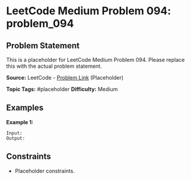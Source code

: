 # LeetCode Medium Problem 094: problem_094

## Problem Statement

This is a placeholder for LeetCode Medium Problem 094.
Please replace this with the actual problem statement.

**Source:** LeetCode - [Problem Link](https://leetcode.com/problems/problem-094/) (Placeholder)

**Topic Tags:** #placeholder
**Difficulty:** Medium

## Examples

**Example 1:**

```
Input:
Output:
```

## Constraints

- Placeholder constraints.
